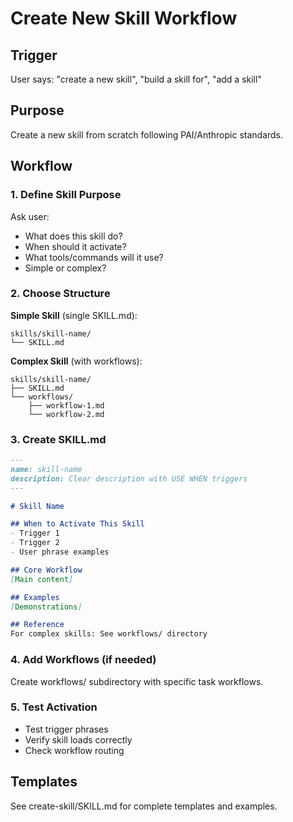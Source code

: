 # Create New Skill Workflow

## Trigger
User says: "create a new skill", "build a skill for", "add a skill"

## Purpose
Create a new skill from scratch following PAI/Anthropic standards.

## Workflow

### 1. Define Skill Purpose
Ask user:
- What does this skill do?
- When should it activate?
- What tools/commands will it use?
- Simple or complex?

### 2. Choose Structure

**Simple Skill** (single SKILL.md):
```
skills/skill-name/
└── SKILL.md
```

**Complex Skill** (with workflows):
```
skills/skill-name/
├── SKILL.md
└── workflows/
    ├── workflow-1.md
    └── workflow-2.md
```

### 3. Create SKILL.md

```markdown
---
name: skill-name
description: Clear description with USE WHEN triggers
---

# Skill Name

## When to Activate This Skill
- Trigger 1
- Trigger 2
- User phrase examples

## Core Workflow
[Main content]

## Examples
[Demonstrations]

## Reference
For complex skills: See workflows/ directory
```

### 4. Add Workflows (if needed)
Create workflows/ subdirectory with specific task workflows.

### 5. Test Activation
- Test trigger phrases
- Verify skill loads correctly
- Check workflow routing

## Templates
See create-skill/SKILL.md for complete templates and examples.
